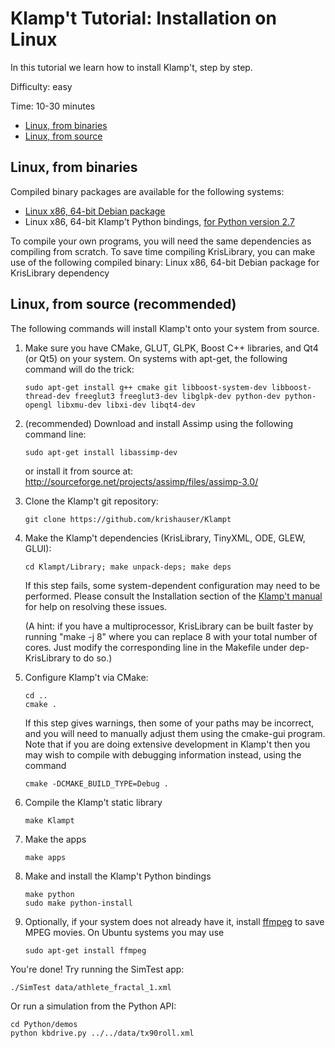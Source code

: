 # Klamp't Tutorial: Installation on Linux

In this tutorial we learn how to install Klamp't, step by step.

Difficulty: easy

Time: 10-30 minutes

- [Linux, from binaries](#linux-from-binaries)
- [Linux, from source](#linux-from-source)

## Linux, from binaries

Compiled binary packages are available for the following systems:

- [Linux x86, 64-bit Debian package](http://motion.pratt.duke.edu/software/Klampt-0.7.0-Linux.deb)
- Linux x86, 64-bit Klamp't Python bindings, [for Python version 2.7](http://motion.pratt.duke.edu/software/Klampt-0.7.0-python2.7.x86_64.rpm)

To compile your own programs, you will need the same dependencies as compiling from scratch. To save time compiling KrisLibrary, you can make use of the following compiled binary:
Linux x86, 64-bit Debian package for KrisLibrary dependency


## Linux, from source (recommended)

The following commands will install Klamp't onto your system from source.

1. Make sure you have CMake, GLUT, GLPK, Boost C++ libraries, and Qt4 (or Qt5) on your system. On systems with apt-get, the following command will do the trick:

    ```
    sudo apt-get install g++ cmake git libboost-system-dev libboost-thread-dev freeglut3 freeglut3-dev libglpk-dev python-dev python-opengl libxmu-dev libxi-dev libqt4-dev
    ```

2. (recommended) Download and install Assimp using the following command line:

    ```
    sudo apt-get install libassimp-dev
    ```

    or install it from source at: http://sourceforge.net/projects/assimp/files/assimp-3.0/
3. Clone the Klamp't git repository:

    ```
    git clone https://github.com/krishauser/Klampt
    ```

4. Make the Klamp't dependencies (KrisLibrary, TinyXML, ODE, GLEW, GLUI):

    ```
    cd Klampt/Library; make unpack-deps; make deps
    ```

    If this step fails, some system-dependent configuration may need to be performed. Please consult the Installation section of the [Klamp't manual](../Manual-Installation.md) for help on resolving these issues.

    (A hint: if you have a multiprocessor, KrisLibrary can be built faster by running "make -j 8" where you can replace 8 with your total number of cores. Just modify the corresponding line in the Makefile under dep-KrisLibrary to do so.)
5. Configure Klamp't via CMake:

    ```
    cd ..
    cmake .
    ```

    If this step gives warnings, then some of your paths may be incorrect, and you will need to manually adjust them using the cmake-gui program. Note that if you are doing extensive development in Klamp't then you may wish to compile with debugging information instead, using the command
    ```
    cmake -DCMAKE_BUILD_TYPE=Debug .
    ```
6. Compile the Klamp't static library

    ```
    make Klampt
    ```

7. Make the apps

    ```
    make apps
    ```

8. Make and install the Klamp't Python bindings

    ```
    make python
    sudo make python-install
    ```

9. Optionally, if your system does not already have it, install [ffmpeg](http://www.ffmpeg.org) to save MPEG movies. On Ubuntu systems you may use

    ```
    sudo apt-get install ffmpeg
    ```

You're done! Try running the SimTest app:

```
./SimTest data/athlete_fractal_1.xml
```

Or run a simulation from the Python API:

```
cd Python/demos
python kbdrive.py ../../data/tx90roll.xml
```

